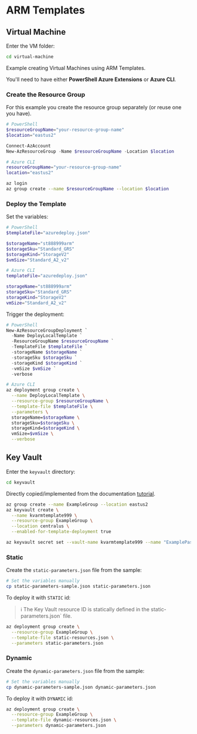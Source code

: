 # ARM Templates

## Virtual Machine

Enter the VM folder:

```sh
cd virtual-machine
```

Example creating Virtual Machines using ARM Templates.

You'll need to have either **PowerShell Azure Extensions** or **Azure CLI**.

### Create the Resource Group

For this example you create the resource group separately (or reuse one you have).

```ps1
# PowerShell
$resourceGroupName="your-resource-group-name"
$location="eastus2"

Connect-AzAccount
New-AzResourceGroup -Name $resourceGroupName -Location $location
```

```bash
# Azure CLI
resourceGroupName="your-resource-group-name"
location="eastus2"

az login
az group create --name $resourceGroupName --location $location
```
### Deploy the Template

Set the variables:

```ps1
# PowerShell
$templateFile="azuredeploy.json"

$storageName="st888999arm"
$storageSku="Standard_GRS"
$storageKind="StorageV2"
$vmSize="Standard_A2_v2"
```

```bash
# Azure CLI
templateFile="azuredeploy.json"

storageName="st888999arm"
storageSku="Standard_GRS"
storageKind="StorageV2"
vmSize="Standard_A2_v2"
```

Trigger the deployment:

```ps1
# PowerShell
New-AzResourceGroupDeployment `
  -Name DeployLocalTemplate `
  -ResourceGroupName $resourceGroupName `
  -TemplateFile $templateFile `
  -storageName $storageName `
  -storageSku $storageSku `
  -storageKind $storageKind `
  -vmSize $vmSize `
  -verbose
```

```bash
# Azure CLI
az deployment group create \
  --name DeployLocalTemplate \
  --resource-group $resourceGroupName \
  --template-file $templateFile \
  --parameters \
  storageName=$storageName \
  storageSku=$storageSku \
  storageKind=$storageKind \
  vmSize=$vmSize \
  --verbose
```

## Key Vault

Enter the `keyvault` directory:

```sh
cd keyvault
```

Directly copied/implemented from the documentation [tutorial][1].

```sh
az group create --name ExampleGroup --location eastus2
az keyvault create \
  --name kvarmtemplate999 \
  --resource-group ExampleGroup \
  --location centralus \
  --enabled-for-template-deployment true

az keyvault secret set --vault-name kvarmtemplate999 --name "ExamplePassword" --value "hVFkk965BuUv"
```

### Static

Create the `static-parameters.json` file from the sample:

```sh
# Set the variables manually
cp static-parameters-sample.json static-parameters.json
```

To deploy it with `STATIC` id:

> ℹ️ The Key Vault resource ID is statically defined in the static-parameters.json` file.

```sh
az deployment group create \
  --resource-group ExampleGroup \
  --template-file static-resources.json \
  --parameters static-parameters.json
```

### Dynamic

Create the `dynamic-parameters.json` file from the sample:

```sh
# Set the variables manually
cp dynamic-parameters-sample.json dynamic-parameters.json
```

To deploy it with `DYNAMIC` id:

```sh
az deployment group create \
  --resource-group ExampleGroup \
  --template-file dynamic-resources.json \
  --parameters dynamic-parameters.json
```


[1]: https://learn.microsoft.com/en-us/azure/azure-resource-manager/templates/key-vault-parameter?tabs=azure-cli
